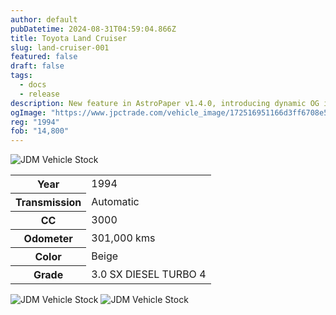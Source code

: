 ```yaml
---
author: default
pubDatetime: 2024-08-31T04:59:04.866Z
title: Toyota Land Cruiser
slug: land-cruiser-001
featured: false
draft: false
tags:
  - docs
  - release
description: New feature in AstroPaper v1.4.0, introducing dynamic OG image generation for blog posts.
ogImage: "https://www.jpctrade.com/vehicle_image/172516951166d3ff6708e5f_6059_a.jpeg"
reg: "1994"
fob: "14,800"
---
```

![JDM Vehicle Stock](https://www.jpctrade.com/vehicle_image/172516951166d3ff6708e5f_6059_a.jpeg)

<table>
  <tr>
    <th>Year</th>
    <td>1994</td>
  </tr>
  <tr>
    <th>Transmission</th>
    <td>Automatic</td>
  </tr>
  <tr>
    <th>CC</th>
    <td>3000</td>
  </tr>
    <tr>
    <th>Odometer</th>
    <td>301,000 kms</td>
  </tr>
      <tr>
    <th>Color</th>
    <td>Beige</td>
  </tr>
      <tr>
    <th>Grade</th>
    <td>3.0 SX DIESEL TURBO 4</td>
</table>
                          
![JDM Vehicle Stock](https://www.jpctrade.com/vehicle_image/172516951366d3ff69556c8_6059_b.jpeg)
![JDM Vehicle Stock](https://www.jpctrade.com/vehicle_image/172516951666d3ff6c452c1_6059_c.jpeg)
